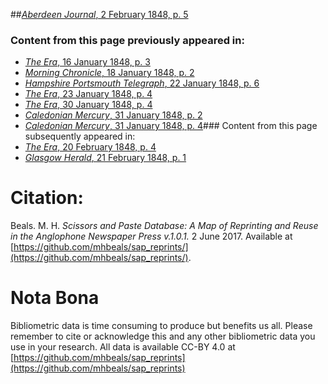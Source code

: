 ##[*Aberdeen Journal*, 2 February 1848, p. 5](https://mhbeals.github.io/sap_html/Aberdeen-Journal/Aberdeen-Journal-2-February-1848-p-5)

### Content from this page previously appeared in:
+ [*The Era*, 16 January 1848, p. 3](https://mhbeals.github.io/sap_html/The-Era/The-Era-16-January-1848-p-3)
+ [*Morning Chronicle*, 18 January 1848, p. 2](https://mhbeals.github.io/sap_html/Morning-Chronicle/Morning-Chronicle-18-January-1848-p-2)
+ [*Hampshire Portsmouth Telegraph*, 22 January 1848, p. 6](https://mhbeals.github.io/sap_html/Hampshire-Portsmouth-Telegraph/Hampshire-Portsmouth-Telegraph-22-January-1848-p-6)
+ [*The Era*, 23 January 1848, p. 4](https://mhbeals.github.io/sap_html/The-Era/The-Era-23-January-1848-p-4)
+ [*The Era*, 30 January 1848, p. 4](https://mhbeals.github.io/sap_html/The-Era/The-Era-30-January-1848-p-4)
+ [*Caledonian Mercury*, 31 January 1848, p. 2](https://mhbeals.github.io/sap_html/Caledonian-Mercury/Caledonian-Mercury-31-January-1848-p-2)
+ [*Caledonian Mercury*, 31 January 1848, p. 4](https://mhbeals.github.io/sap_html/Caledonian-Mercury/Caledonian-Mercury-31-January-1848-p-4)### Content from this page subsequently appeared in:
+ [*The Era*, 20 February 1848, p. 4](https://mhbeals.github.io/sap_html/The-Era/The-Era-20-February-1848-p-4)
+ [*Glasgow Herald*, 21 February 1848, p. 1](https://mhbeals.github.io/sap_html/Glasgow-Herald/Glasgow-Herald-21-February-1848-p-1)
                    
# Citation: 

Beals. M. H. *Scissors and Paste Database: A Map of Reprinting and Reuse in the Anglophone Newspaper Press v.1.0.1.* 2 June 2017. Available at [https://github.com/mhbeals/sap_reprints/](https://github.com/mhbeals/sap_reprints/). 
                    
# Nota Bona

Bibliometric data is time consuming to produce but benefits us all. Please remember to cite or acknowledge this and any other bibliometric data you use in your research. All data is available CC-BY 4.0 at [https://github.com/mhbeals/sap_reprints](https://github.com/mhbeals/sap_reprints)